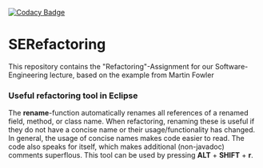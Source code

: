 [![Codacy Badge](https://api.codacy.com/project/badge/Grade/cb0ed9fe26474fb497ee7eca20f73452)](https://www.codacy.com/app/nitra0997/SERefactoring?utm_source=github.com&amp;utm_medium=referral&amp;utm_content=nitra0997/SERefactoring&amp;utm_campaign=Badge_Grade)

# SERefactoring
This repository contains the "Refactoring"-Assignment for our Software-Engineering lecture, based on the example from Martin Fowler

### Useful refactoring tool in Eclipse
The **rename**-function automatically renames all references of a renamed field, method, or class name. When refactoring, renaming these is useful if they do not have a concise name or their usage/functionality has changed. In general, the usage of concise names makes code easier to read. The code also speaks for itself, which makes additional (non-javadoc) comments superflous. This tool can be used by pressing **ALT** + **SHIFT** + **r**.
